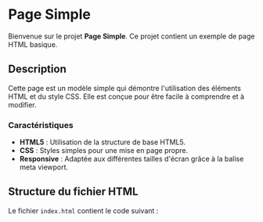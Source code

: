 # Page Simple

Bienvenue sur le projet **Page Simple**. Ce projet contient un exemple de page HTML basique.

## Description

Cette page est un modèle simple qui démontre l'utilisation des éléments HTML et du style CSS. Elle est conçue pour être facile à comprendre et à modifier.

### Caractéristiques

- **HTML5** : Utilisation de la structure de base HTML5.
- **CSS** : Styles simples pour une mise en page propre.
- **Responsive** : Adaptée aux différentes tailles d'écran grâce à la balise meta viewport.

## Structure du fichier HTML

Le fichier `index.html` contient le code suivant :

